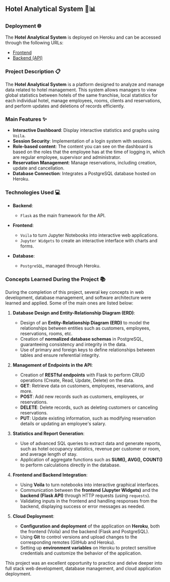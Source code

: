 ## **Hotel Analytical System** 🏨📊

### Deployment 🌐

The **Hotel Analytical System** is deployed on Heroku and can be accessed through the following URLs:

- [Frontend](https://hotel-analytical-system-05e4799de509.herokuapp.com/)
- [Backend (API)](https://hotel-analytical-system-api-c1d8171276c0.herokuapp.com/)

### Project Description 📋

The **Hotel Analytical System** is a platform designed to analyze and manage data related to hotel management. This system allows managers to view global statistics between hotels of the same franchise, local statistics for each individual hotel, manage employees, rooms, clients and reservations, and perform updates and deletions of records efficiently.

### Main Features ✨

- **Interactive Dashboard**: Display interactive statistics and graphs using `Voila`.
- **Session Security**: Implementation of a login system with sessions.
- **Role-based content**: The content you can see on the dashboard is based on the roles that the employee has at the time of logging in, which are regular employee, supervisor and administrator.
- **Reservation Management**: Manage reservations, including creation, update and cancellation.
- **Database Connection**: Integrates a PostgreSQL database hosted on Heroku.

### Technologies Used 💻

- **Backend**:
  - `Flask` as the main framework for the API.

- **Frontend**:
  - `Voila` to turn Jupyter Notebooks into interactive web applications.
  - `Jupyter Widgets` to create an interactive interface with charts and forms.

- **Database**:
  - `PostgreSQL`, managed through Heroku.

### Concepts Learned During the Project 📚

During the completion of this project, several key concepts in web development, database management, and software architecture were learned and applied. Some of the main ones are listed below:

1. **Database Design and Entity-Relationship Diagram (ERD)**:
   - Design of an **Entity-Relationship Diagram (ERD)** to model the relationships between entities such as customers, employees, reservations, rooms, etc.
   - Creation of **normalized database schemas** in PostgreSQL, guaranteeing consistency and integrity in the data.
   - Use of primary and foreign keys to define relationships between tables and ensure referential integrity.

2. **Management of Endpoints in the API**:
   - Creation of **RESTful endpoints** with Flask to perform CRUD operations (Create, Read, Update, Delete) on the data.
   - **GET**: Retrieve data on customers, employees, reservations, and more.
   - **POST**: Add new records such as customers, employees, or reservations.
   - **DELETE**: Delete records, such as deleting customers or canceling reservations.
   - **PUT**: Update existing information, such as modifying reservation details or updating an employee's salary.

3. **Statistics and Report Generation**:
   - Use of advanced SQL queries to extract data and generate reports, such as hotel occupancy statistics, revenue per customer or room, and average length of stay.
   - Application of aggregate functions such as **SUM(), AVG(), COUNT()** to perform calculations directly in the database.

4. **Frontend and Backend Integration**:
   - Using **Voila** to turn notebooks into interactive graphical interfaces.
   - Communication between the **frontend (Jupyter Widgets)** and the **backend (Flask API)** through HTTP requests (using `requests`).
   - Validating inputs in the frontend and handling responses from the backend, displaying success or error messages as needed.

5. **Cloud Deployment**:
   - **Configuration and deployment** of the application on **Heroku**, both the frontend (Voila) and the backend (Flask and PostgreSQL).
   - Using **Git** to control versions and upload changes to the corresponding remotes (GitHub and Heroku).
   - Setting up **environment variables** on Heroku to protect sensitive credentials and customize the behavior of the application.

This project was an excellent opportunity to practice and delve deeper into full stack web development, database management, and cloud application deployment.

